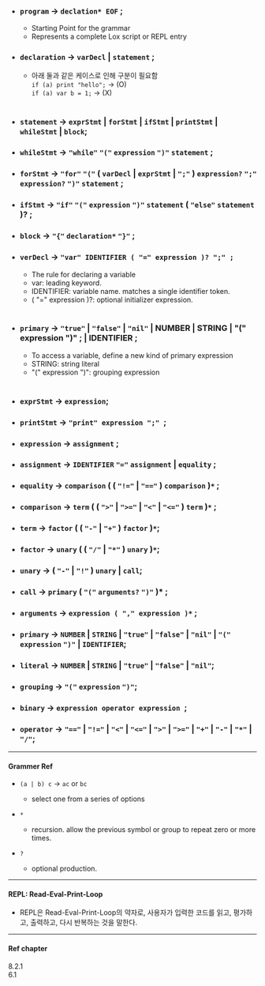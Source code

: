 * ### `program` -> `declation* EOF` ;
    * Starting Point for the grammar
    * Represents a complete Lox script or REPL entry

* ### `declaration` -> `varDecl` | `statement` ;
    * 아래 둘과 같은 케이스로 인해 구분이 필요함 \
    `if (a) print "hello";` -> (O) \
    `if (a) var b = 1;` -> (X)
<br></br>

* ### `statement` -> `exprStmt` | `forStmt` | `ifStmt` | `printStmt` | `whileStmt` | `block`;
* ### `whileStmt` -> `"while"` `"("` `expression` `")"` `statement` ;
* ### `forStmt` -> `"for"` `"("` ( `varDecl` | `exprStmt` | `";"` ) `expression?` `";"` `expression?` `")"` `statement` ;
* ### `ifStmt` -> `"if"` `"("` `expression` `")"` `statement` ( `"else"` `statement` )? ;
* ### `block` -> `"{"` `declaration*` `"}"` ;
* ### `verDecl` -> `"var" IDENTIFIER ( "=" expression )? ";" ;`
    * The rule for declaring a variable
    * var: leading keyword.
    * IDENTIFIER: variable name. matches a single identifier token.
    * ( "=" expression )?: optional initializer expression.
<br></br>

* ### `primary` -> `"true"` | `"false"` | `"nil"` | NUMBER | STRING | "(" expression ")" ; | IDENTIFIER ;
    * To access a variable, define a new kind of primary expression
    * STRING: string literal
    * "(" expression ")": grouping expression
<br></br>

* ### `exprStmt` -> `expression`;
* ### `printStmt` -> `"print" expression ";" `;

* ### `expression` -> `assignment` ;
* ### `assignment` -> `IDENTIFIER` `"="` `assignment` | `equality` ;
* ### `equality` -> `comparison` ( ( `"!="` | `"=="` ) `comparison` )`*` ;
* ### `comparison` -> `term` ( ( `">"` | `">="` | `"<"` | `"<="` ) `term` )`*` ;
* ### `term` -> `factor` ( ( `"-"` | `"+"` ) `factor` )`*`;
* ### `factor` -> `unary` ( ( `"/"` | `"*"` ) `unary` )`*`;
* ### `unary` -> ( `"-"` | `"!"` ) `unary` |  `call`;
* ### `call` -> `primary` ( `"("` `arguments?` `")"` )* ;
* ### `arguments` -> `expression ( "," expression )*` ;
* ### `primary` -> `NUMBER` | `STRING` | `"true"` | `"false"` | `"nil"` | `"("` `expression` `")"` | `IDENTIFIER`;

* ### `literal` -> `NUMBER` | `STRING` | `"true"` | `"false"` | `"nil"`;
* ### `grouping` -> `"("` `expression` `")"`;
* ### `binary` -> `expression operator expression `;
* ### `operator` -> `"=="` | `"!="` | `"<"` | `"<="` | `">"` | `">="` | `"+"` | `"-"` | `"*"` | `"/"`;

---
#### Grammer Ref
-   `(a | b) c` -> `ac` or `bc` 
    -   select one from a series of options

- `*` 
    - recursion. allow the previous symbol or group to repeat zero or more times.

- `?`
    - optional production.
---

#### REPL: Read-Eval-Print-Loop
* REPL은 Read-Eval-Print-Loop의 약자로, 사용자가 입력한 코드를 읽고, 평가하고, 출력하고, 다시 반복하는 것을 말한다.

---
#### Ref chapter
8.2.1 \
6.1